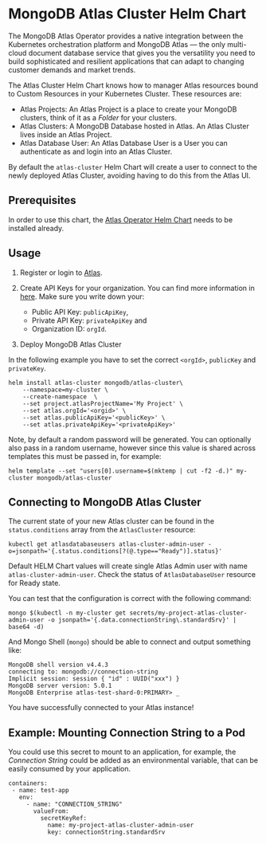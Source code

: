# MongoDB Atlas Cluster Helm Chart

The MongoDB Atlas Operator provides a native integration between the Kubernetes
orchestration platform and MongoDB Atlas — the only multi-cloud document
database service that gives you the versatility you need to build sophisticated
and resilient applications that can adapt to changing customer demands and
market trends.

The Atlas Cluster Helm Chart knows how to manager Atlas resources bound to
Custom Resources in your Kubernetes Cluster. These resources are:

- Atlas Projects: An Atlas Project is a place to create your MongoDB clusters,
  think of it as a _Folder_ for your clusters.
- Atlas Clusters: A MongoDB Database hosted in Atlas. An Atlas Cluster lives
  inside an Atlas Project.
- Atlas Database User: An Atlas Database User is a User you can authenticate as
  and login into an Atlas Cluster.

By default the `atlas-cluster` Helm Chart will create a user to connect to the
newly deployed Atlas Cluster, avoiding having to do this from the Atlas UI.

## Prerequisites

In order to use this chart, the [Atlas Operator Helm Chart](../atlas-operator)
needs to be installed already.

## Usage

1. Register or login to [Atlas](https://cloud.mongodb.com).

2. Create API Keys for your organization. You can find more information in
   [here](https://docs.atlas.mongodb.com/configure-api-access). Make sure you
   write down your:

   - Public API Key: `publicApiKey`,
   - Private API Key: `privateApiKey` and
   - Organization ID: `orgId`.

3. Deploy MongoDB Atlas Cluster

In the following example you have to set the correct `<orgId>`, `publicKey` and `privateKey`.

```shell
helm install atlas-cluster mongodb/atlas-cluster\
    --namespace=my-cluster \
    --create-namespace  \
    --set project.atlasProjectName='My Project' \
    --set atlas.orgId='<orgid>' \
    --set atlas.publicApiKey='<publicKey>' \
    --set atlas.privateApiKey='<privateApiKey>'
```
Note, by default a random password will be generated. You can optionally also pass in a random username, however since this value is shared across templates this must be passed in, for example:

```shell
helm template --set "users[0].username=$(mktemp | cut -f2 -d.)" my-cluster mongodb/atlas-cluster 
```

## Connecting to MongoDB Atlas Cluster

The current state of your new Atlas cluster can be found in the
`status.conditions` array from the `AtlasCluster` resource:

```shell
kubectl get atlasdatabaseusers atlas-cluster-admin-user -o=jsonpath='{.status.conditions[?(@.type=="Ready")].status}'
```

Default HELM Chart values will create single Atlas Admin user with name
`atlas-cluster-admin-user`. Check the status of `AtlasDatabaseUser` resource for
Ready state.

You can test that the configuration is correct with the following command:

```shell
mongo $(kubectl -n my-cluster get secrets/my-project-atlas-cluster-admin-user -o jsonpath='{.data.connectionString\.standardSrv}' | base64 -d)
```

And Mongo Shell (`mongo`) should be able to connect and output something like:

```shell
MongoDB shell version v4.4.3
connecting to: mongodb://connection-string
Implicit session: session { "id" : UUID("xxx") }
MongoDB server version: 5.0.1
MongoDB Enterprise atlas-test-shard-0:PRIMARY> _
```

You have successfully connected to your Atlas instance!

## Example: Mounting Connection String to a Pod

You could use this secret to mount to an application, for example, the
_Connection String_ could be added as an environmental variable, that can be
easily consumed by your application.

```
containers:
 - name: test-app
   env:
     - name: "CONNECTION_STRING"
       valueFrom:
         secretKeyRef:
           name: my-project-atlas-cluster-admin-user
           key: connectionString.standardSrv
```
